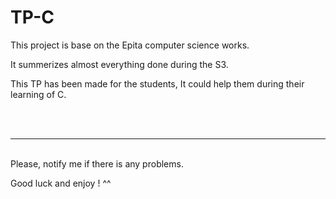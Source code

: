 # TP-C



This project is base on the Epita computer science works.

It summerizes almost everything done during the S3.

This TP has been made for the students, It could help them during their learning of C.


<br>

<br>

----

<br>
Please, notify me if there is any problems.

Good luck and enjoy ! ^^